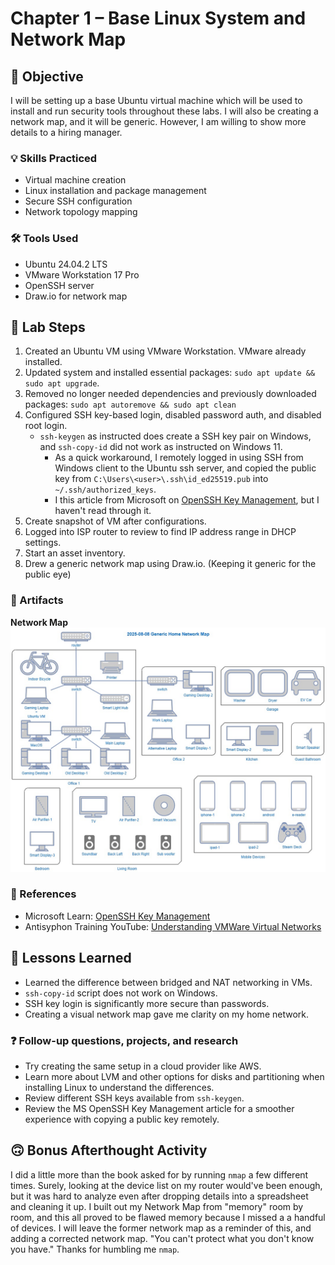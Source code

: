 
# Chapter 1 – Base Linux System and Network Map

## 🎯 Objective
I will be setting up a base Ubuntu virtual machine which will be used to install and run security tools throughout these labs. I will also be creating a network map, and it will be generic. However, I am willing to show more details to a hiring manager.


### 💡 Skills Practiced
- Virtual machine creation
- Linux installation and package management
- Secure SSH configuration
- Network topology mapping


### 🛠️ Tools Used
- Ubuntu 24.04.2 LTS
- VMware Workstation 17 Pro
- OpenSSH server
- Draw.io for network map


## 🧪 Lab Steps
1. Created an Ubuntu VM using VMware Workstation. VMware already installed.
2. Updated system and installed essential packages: `sudo apt update && sudo apt upgrade`.
3. Removed no longer needed dependencies and previously downloaded packages: `sudo apt autoremove && sudo apt clean`
4. Configured SSH key-based login, disabled password auth, and disabled root login.
   - `ssh-keygen` as instructed does create a SSH key pair on Windows, and `ssh-copy-id` did not work as instructed on Windows 11.
      - As a quick workaround, I remotely logged in using SSH from Windows client to the Ubuntu ssh server, and copied the public key from `C:\Users\<user>\.ssh\id_ed25519.pub` into `~/.ssh/authorized_keys`.
      - I this article from Microsoft on [OpenSSH Key Management](https://learn.microsoft.com/en-us/windows-server/administration/openssh/openssh_keymanagement), but I haven't read through it.
5. Create snapshot of VM after configurations.
6. Logged into ISP router to review to find IP address range in DHCP settings.
7. Start an asset inventory.
8. Drew a generic network map using Draw.io. (Keeping it generic for the public eye)


### 📸 Artifacts
**Network Map**
![Network Map](../01-linux-and-network-map/generic-home-network-map.jpg)


### 🔗 References
- Microsoft Learn: [OpenSSH Key Management](https://learn.microsoft.com/en-us/windows-server/administration/openssh/openssh_keymanagement)
- Antisyphon Training YouTube: [Understanding VMWare Virtual Networks](https://youtu.be/qBoBu1gF5ZY?si=OzI5GpcNbEsqzucv)


## 📘 Lessons Learned
- Learned the difference between bridged and NAT networking in VMs.
- `ssh-copy-id` script does not work on Windows.
- SSH key login is significantly more secure than passwords.
- Creating a visual network map gave me clarity on my home network.


### ❓ Follow-up questions, projects, and research
- Try creating the same setup in a cloud provider like AWS.
- Learn more about LVM and other options for disks and partitioning when installing Linux to understand the differences.
- Review different SSH keys available from `ssh-keygen`.
- Review the MS OpenSSH Key Management article for a smoother experience with copying a public key remotely.


## 🙃 Bonus Afterthought Activity
I did a little more than the book asked for by running `nmap` a few different times. Surely, looking at the device list on my router would've been enough, but it was hard to analyze even after dropping details into a spreadsheet and cleaning it up. I built out my Network Map from "memory" room by room, and this all proved to be flawed memory because I missed a a handful of devices. I will leave the former network map as a reminder of this, and adding a corrected network map. "You can't protect what you don't know you have." Thanks for humbling me `nmap`.